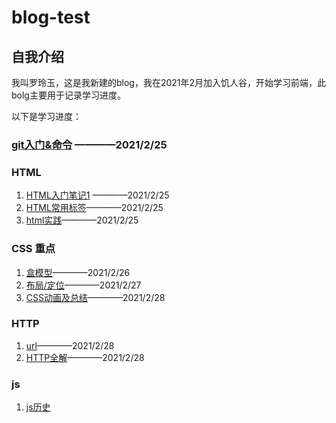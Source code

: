 # blog-test
## 自我介绍
我叫罗玲玉，这是我新建的blog，我在2021年2月加入饥人谷，开始学习前端，此bolg主要用于记录学习进度。

以下是学习进度：
### [git入门&命令](https://github.com/buranxiangsi/blog-test/blob/main/git.md)  ————2021/2/25

### HTML
1. [HTML入门笔记1](https://github.com/buranxiangsi/blog-test/blob/main/HTML%E5%85%A5%E9%97%A8%E7%AC%94%E8%AE%B01.md) ————2021/2/25
2. [HTML常用标签](https://github.com/buranxiangsi/blog-test/blob/main/HTML%E5%B8%B8%E7%94%A8%E6%A0%87%E7%AD%BE.md)————2021/2/25
3. [html实践](https://github.com/buranxiangsi/html)————2021/2/25
   
### CSS 重点
1. [盒模型](https://github.com/buranxiangsi/blog-test/blob/main/CSS%E5%9F%BA%E6%9C%AC%E6%A6%82%E5%BF%B5.md)————2021/2/26
2. [布局/定位](https://github.com/buranxiangsi/blog-test/blob/main/CSS%E5%B8%83%E5%B1%80%26%E5%AE%9A%E4%BD%8D.md)————2021/2/27
3. [CSS动画及总结](https://github.com/buranxiangsi/blog-test/blob/main/CSS%E5%8A%A8%E7%94%BB.md)————2021/2/28

### HTTP
1. [url](https://github.com/buranxiangsi/blog-test/blob/main/URLblog.md)————2021/2/28
2. [HTTP全解](https://github.com/buranxiangsi/blog-test/blob/main/HTTP.md)————2021/2/28

### js
1. [js历史](https://github.com/buranxiangsi/blog-test/blob/main/JavaScript%E7%9A%84%E8%AF%9E%E7%94%9F.md)

